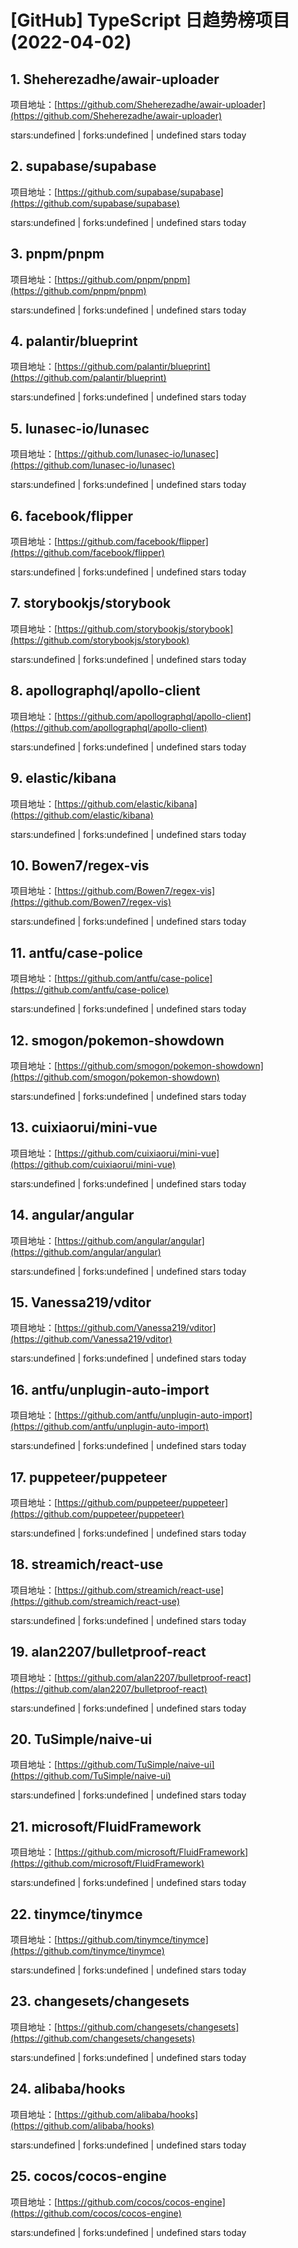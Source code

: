 # [GitHub] TypeScript 日趋势榜项目(2022-04-02)

## 1. Sheherezadhe/awair-uploader 

项目地址：[https://github.com/Sheherezadhe/awair-uploader](https://github.com/Sheherezadhe/awair-uploader)

stars:undefined | forks:undefined | undefined stars today 



## 2. supabase/supabase 

项目地址：[https://github.com/supabase/supabase](https://github.com/supabase/supabase)

stars:undefined | forks:undefined | undefined stars today 



## 3. pnpm/pnpm 

项目地址：[https://github.com/pnpm/pnpm](https://github.com/pnpm/pnpm)

stars:undefined | forks:undefined | undefined stars today 



## 4. palantir/blueprint 

项目地址：[https://github.com/palantir/blueprint](https://github.com/palantir/blueprint)

stars:undefined | forks:undefined | undefined stars today 



## 5. lunasec-io/lunasec 

项目地址：[https://github.com/lunasec-io/lunasec](https://github.com/lunasec-io/lunasec)

stars:undefined | forks:undefined | undefined stars today 



## 6. facebook/flipper 

项目地址：[https://github.com/facebook/flipper](https://github.com/facebook/flipper)

stars:undefined | forks:undefined | undefined stars today 



## 7. storybookjs/storybook 

项目地址：[https://github.com/storybookjs/storybook](https://github.com/storybookjs/storybook)

stars:undefined | forks:undefined | undefined stars today 



## 8. apollographql/apollo-client 

项目地址：[https://github.com/apollographql/apollo-client](https://github.com/apollographql/apollo-client)

stars:undefined | forks:undefined | undefined stars today 



## 9. elastic/kibana 

项目地址：[https://github.com/elastic/kibana](https://github.com/elastic/kibana)

stars:undefined | forks:undefined | undefined stars today 



## 10. Bowen7/regex-vis 

项目地址：[https://github.com/Bowen7/regex-vis](https://github.com/Bowen7/regex-vis)

stars:undefined | forks:undefined | undefined stars today 



## 11. antfu/case-police 

项目地址：[https://github.com/antfu/case-police](https://github.com/antfu/case-police)

stars:undefined | forks:undefined | undefined stars today 



## 12. smogon/pokemon-showdown 

项目地址：[https://github.com/smogon/pokemon-showdown](https://github.com/smogon/pokemon-showdown)

stars:undefined | forks:undefined | undefined stars today 



## 13. cuixiaorui/mini-vue 

项目地址：[https://github.com/cuixiaorui/mini-vue](https://github.com/cuixiaorui/mini-vue)

stars:undefined | forks:undefined | undefined stars today 



## 14. angular/angular 

项目地址：[https://github.com/angular/angular](https://github.com/angular/angular)

stars:undefined | forks:undefined | undefined stars today 



## 15. Vanessa219/vditor 

项目地址：[https://github.com/Vanessa219/vditor](https://github.com/Vanessa219/vditor)

stars:undefined | forks:undefined | undefined stars today 



## 16. antfu/unplugin-auto-import 

项目地址：[https://github.com/antfu/unplugin-auto-import](https://github.com/antfu/unplugin-auto-import)

stars:undefined | forks:undefined | undefined stars today 



## 17. puppeteer/puppeteer 

项目地址：[https://github.com/puppeteer/puppeteer](https://github.com/puppeteer/puppeteer)

stars:undefined | forks:undefined | undefined stars today 



## 18. streamich/react-use 

项目地址：[https://github.com/streamich/react-use](https://github.com/streamich/react-use)

stars:undefined | forks:undefined | undefined stars today 



## 19. alan2207/bulletproof-react 

项目地址：[https://github.com/alan2207/bulletproof-react](https://github.com/alan2207/bulletproof-react)

stars:undefined | forks:undefined | undefined stars today 



## 20. TuSimple/naive-ui 

项目地址：[https://github.com/TuSimple/naive-ui](https://github.com/TuSimple/naive-ui)

stars:undefined | forks:undefined | undefined stars today 



## 21. microsoft/FluidFramework 

项目地址：[https://github.com/microsoft/FluidFramework](https://github.com/microsoft/FluidFramework)

stars:undefined | forks:undefined | undefined stars today 



## 22. tinymce/tinymce 

项目地址：[https://github.com/tinymce/tinymce](https://github.com/tinymce/tinymce)

stars:undefined | forks:undefined | undefined stars today 



## 23. changesets/changesets 

项目地址：[https://github.com/changesets/changesets](https://github.com/changesets/changesets)

stars:undefined | forks:undefined | undefined stars today 



## 24. alibaba/hooks 

项目地址：[https://github.com/alibaba/hooks](https://github.com/alibaba/hooks)

stars:undefined | forks:undefined | undefined stars today 



## 25. cocos/cocos-engine 

项目地址：[https://github.com/cocos/cocos-engine](https://github.com/cocos/cocos-engine)

stars:undefined | forks:undefined | undefined stars today 



